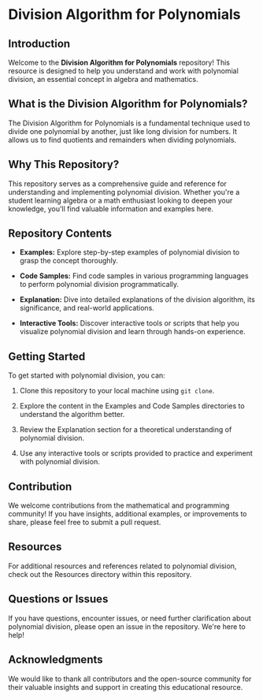 # Division Algorithm for Polynomials

## Introduction

Welcome to the **Division Algorithm for Polynomials** repository! This resource is designed to help you understand and work with polynomial division, an essential concept in algebra and mathematics.

## What is the Division Algorithm for Polynomials?

The Division Algorithm for Polynomials is a fundamental technique used to divide one polynomial by another, just like long division for numbers. It allows us to find quotients and remainders when dividing polynomials.

## Why This Repository?

This repository serves as a comprehensive guide and reference for understanding and implementing polynomial division. Whether you're a student learning algebra or a math enthusiast looking to deepen your knowledge, you'll find valuable information and examples here.

## Repository Contents

- **Examples:** Explore step-by-step examples of polynomial division to grasp the concept thoroughly.

- **Code Samples:** Find code samples in various programming languages to perform polynomial division programmatically.

- **Explanation:** Dive into detailed explanations of the division algorithm, its significance, and real-world applications.

- **Interactive Tools:** Discover interactive tools or scripts that help you visualize polynomial division and learn through hands-on experience.

## Getting Started

To get started with polynomial division, you can:

1. Clone this repository to your local machine using `git clone`.

2. Explore the content in the Examples and Code Samples directories to understand the algorithm better.

3. Review the Explanation section for a theoretical understanding of polynomial division.

4. Use any interactive tools or scripts provided to practice and experiment with polynomial division.

## Contribution

We welcome contributions from the mathematical and programming community! If you have insights, additional examples, or improvements to share, please feel free to submit a pull request.

## Resources

For additional resources and references related to polynomial division, check out the Resources directory within this repository.

## Questions or Issues

If you have questions, encounter issues, or need further clarification about polynomial division, please open an issue in the repository. We're here to help!

## Acknowledgments

We would like to thank all contributors and the open-source community for their valuable insights and support in creating this educational resource.
